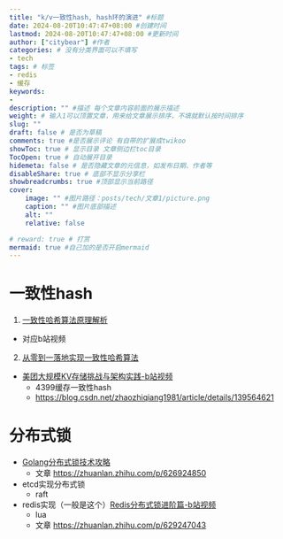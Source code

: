 ```yaml
---
title: "k/v一致性hash, hash环的演进" #标题
date: 2024-08-20T10:47:47+08:00 #创建时间
lastmod: 2024-08-20T10:47:47+08:00 #更新时间
author: ["citybear"] #作者
categories: # 没有分类界面可以不填写
- tech
tags: # 标签
- redis
- 缓存
keywords: 
- 
description: "" #描述 每个文章内容前面的展示描述
weight: # 输入1可以顶置文章，用来给文章展示排序，不填就默认按时间排序
slug: ""
draft: false # 是否为草稿
comments: true #是否展示评论 有自带的扩展成twikoo
showToc: true # 显示目录 文章侧边栏toc目录
TocOpen: true # 自动展开目录
hidemeta: false # 是否隐藏文章的元信息，如发布日期、作者等
disableShare: true # 底部不显示分享栏
showbreadcrumbs: true #顶部显示当前路径
cover:
    image: "" #图片路径：posts/tech/文章1/picture.png
    caption: "" #图片底部描述
    alt: ""
    relative: false

# reward: true # 打赏
mermaid: true #自己加的是否开启mermaid
---
```

# 一致性hash
1. [一致性哈希算法原理解析](https://zhuanlan.zhihu.com/p/653210271)
- 对应b站视频
2. [从零到一落地实现一致性哈希算法](https://zhuanlan.zhihu.com/p/654778311)

- <font color="red">[美团大规模KV存储挑战与架构实践-b站视频](https://b23.tv/CabuXug)</font>
  - 4399缓存一致性hash
  - https://blog.csdn.net/zhaozhiqiang1981/article/details/139564621

# 分布式锁
- [Golang分布式锁技术攻略](https://b23.tv/iVOODdQ)
  - 文章 https://zhuanlan.zhihu.com/p/626924850
- etcd实现分布式锁
  - raft
- redis实现（一般是这个）[Redis分布式锁进阶篇-b站视频](https://b23.tv/aRUuFZQ)
  - lua
  - 文章 https://zhuanlan.zhihu.com/p/629247043